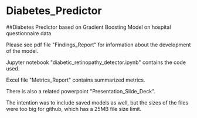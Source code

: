 # Diabetes_Predictor
##Diabetes Predictor based on Gradient Boosting Model on hospital questionnaire data

Please see pdf file "Findings_Report" for information about the development of the model.

Jupyter notebook "diabetic_retinopathy_detector.ipynb" contains the code used.

Excel file "Metrics_Report" contains summarized metrics.

There is also a related powerpoint "Presentation_Slide_Deck".

The intention was to include saved models as well, but the sizes of the files were too big for github, which has a 25MB file size limit.

